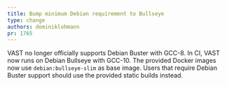 ```yaml
---
title: Bump minimum Debian requirement to Bullseye
type: change
authors: dominiklohmann
pr: 1765
---
```


VAST no longer officially supports Debian Buster with GCC-8. In CI, VAST now
runs on Debian Bullseye with GCC-10. The provided Docker images now use
`debian:bullseye-slim` as base image. Users that require Debian
Buster support should use the provided static builds instead.
